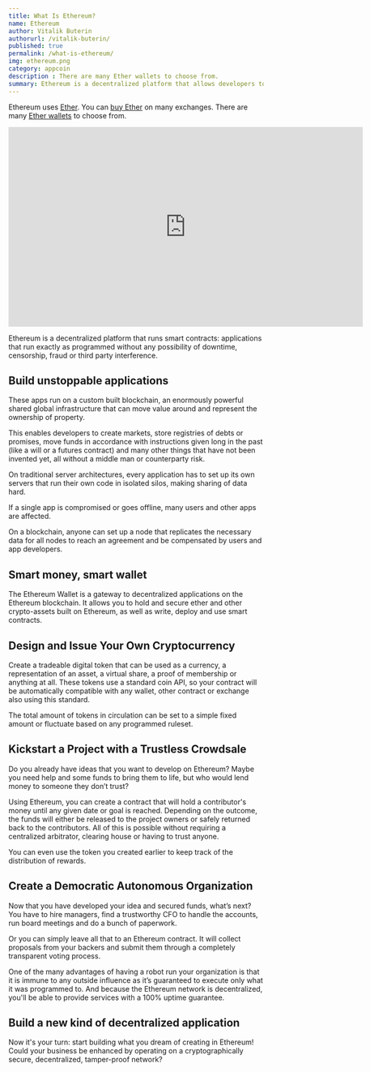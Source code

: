 ```yaml
---
title: What Is Ethereum?
name: Ethereum
author: Vitalik Buterin
authorurl: /vitalik-buterin/
published: true
permalink: /what-is-ethereum/
img: ethereum.png
category: appcoin
description : There are many Ether wallets to choose from.
summary: Ethereum is a decentralized platform that allows developers to create decentralized applications and smart contracts. 
---
```


<p>Ethereum uses <a href="/what-is-ether/">Ether</a>. You can <a href="/how-to-buy-ether/">buy Ether</a> on many exchanges. There are many <a href="/ethereum-wallets/">Ether wallets</a> to choose from.
<p><center><script type="text/javascript" src="https://files.coinmarketcap.com/static/widget/currency.js"></script><div class="coinmarketcap-currency-widget" data-currency="ethereum" data-base="USD" data-secondary="BTC" data-ticker="true" data-rank="true" data-marketcap="true" data-volume="true" data-stats="USD" data-statsticker="false"></div></center>
<p><center><iframe width="700" height="394" src="https://www.youtube.com/embed/j23HnORQXvs?rel=0" frameborder="0" allowfullscreen></iframe></center>

Ethereum is a decentralized platform that runs smart contracts: applications that run exactly as programmed without any possibility of downtime, censorship, fraud or third party interference.

## Build unstoppable applications

These apps run on a custom built blockchain, an enormously powerful shared global infrastructure that can move value around and represent the ownership of property.

This enables developers to create markets, store registries of debts or promises, move funds in accordance with instructions given long in the past (like a will or a futures contract) and many other things that have not been invented yet, all without a middle man or counterparty risk.

On traditional server architectures, every application has to set up its own servers that run their own code in isolated silos, making sharing of data hard.

If a single app is compromised or goes offline, many users and other apps are affected.

On a blockchain, anyone can set up a node that replicates the necessary data for all nodes to reach an agreement and be compensated by users and app developers.

## Smart money, smart wallet

The Ethereum Wallet is a gateway to decentralized applications on the Ethereum blockchain. It allows you to hold and secure ether and other crypto-assets built on Ethereum, as well as write, deploy and use smart contracts.

## Design and Issue Your Own Cryptocurrency

Create a tradeable digital token that can be used as a currency, a representation of an asset, a virtual share, a proof of membership or anything at all. These tokens use a standard coin API, so your contract will be automatically compatible with any wallet, other contract or exchange also using this standard.

The total amount of tokens in circulation can be set to a simple fixed amount or fluctuate based on any programmed ruleset.

## Kickstart a Project with a Trustless Crowdsale

Do you already have ideas that you want to develop on Ethereum? Maybe you need help and some funds to bring them to life, but who would lend money to someone they don’t trust?

Using Ethereum, you can create a contract that will hold a contributor's money until any given date or goal is reached. Depending on the outcome, the funds will either be released to the project owners or safely returned back to the contributors. All of this is possible without requiring a centralized arbitrator, clearing house or having to trust anyone.

You can even use the token you created earlier to keep track of the distribution of rewards.

## Create a Democratic Autonomous Organization

Now that you have developed your idea and secured funds, what’s next? You have to hire managers, find a trustworthy CFO to handle the accounts, run board meetings and do a bunch of paperwork.

Or you can simply leave all that to an Ethereum contract. It will collect proposals from your backers and submit them through a completely transparent voting process.

One of the many advantages of having a robot run your organization is that it is immune to any outside influence as it’s guaranteed to execute only what it was programmed to. And because the Ethereum network is decentralized, you'll be able to provide services with a 100% uptime guarantee.

## Build a new kind of decentralized application

Now it's your turn: start building what you dream of creating in Ethereum! Could your business be enhanced by operating on a cryptographically secure, decentralized, tamper-proof network?
